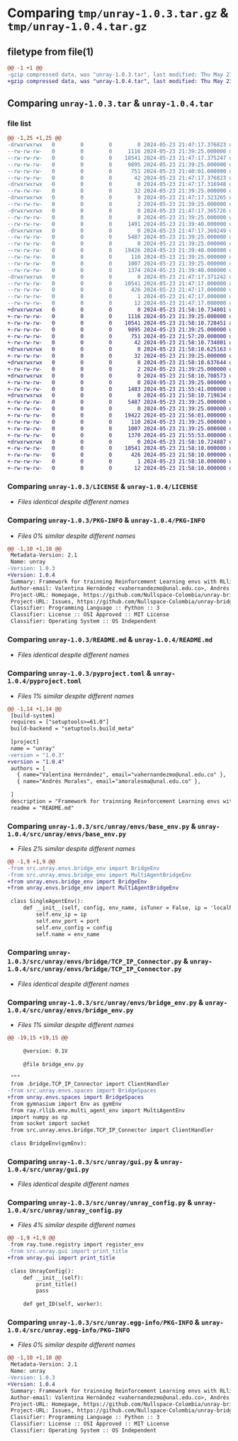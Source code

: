 # Comparing `tmp/unray-1.0.3.tar.gz` & `tmp/unray-1.0.4.tar.gz`

## filetype from file(1)

```diff
@@ -1 +1 @@
-gzip compressed data, was "unray-1.0.3.tar", last modified: Thu May 23 21:47:17 2024, max compression
+gzip compressed data, was "unray-1.0.4.tar", last modified: Thu May 23 21:58:10 2024, max compression
```

## Comparing `unray-1.0.3.tar` & `unray-1.0.4.tar`

### file list

```diff
@@ -1,25 +1,25 @@
-drwxrwxrwx   0        0        0        0 2024-05-23 21:47:17.376823 unray-1.0.3/
--rw-rw-rw-   0        0        0     1116 2024-05-23 21:39:25.000000 unray-1.0.3/LICENSE
--rw-rw-rw-   0        0        0    10541 2024-05-23 21:47:17.375247 unray-1.0.3/PKG-INFO
--rw-rw-rw-   0        0        0     9895 2024-05-23 21:39:25.000000 unray-1.0.3/README.md
--rw-rw-rw-   0        0        0      751 2024-05-23 21:40:01.000000 unray-1.0.3/pyproject.toml
--rw-rw-rw-   0        0        0       42 2024-05-23 21:47:17.376823 unray-1.0.3/setup.cfg
-drwxrwxrwx   0        0        0        0 2024-05-23 21:47:17.316948 unray-1.0.3/src/
--rw-rw-rw-   0        0        0       32 2024-05-23 21:39:25.000000 unray-1.0.3/src/setup.py
-drwxrwxrwx   0        0        0        0 2024-05-23 21:47:17.323265 unray-1.0.3/src/unray/
--rw-rw-rw-   0        0        0        2 2024-05-23 21:39:25.000000 unray-1.0.3/src/unray/__init__.py
-drwxrwxrwx   0        0        0        0 2024-05-23 21:47:17.365726 unray-1.0.3/src/unray/envs/
--rw-rw-rw-   0        0        0        0 2024-05-23 21:39:25.000000 unray-1.0.3/src/unray/envs/__init__.py
--rw-rw-rw-   0        0        0     1491 2024-05-23 21:39:40.000000 unray-1.0.3/src/unray/envs/base_env.py
-drwxrwxrwx   0        0        0        0 2024-05-23 21:47:17.369249 unray-1.0.3/src/unray/envs/bridge/
--rw-rw-rw-   0        0        0     5487 2024-05-23 21:39:25.000000 unray-1.0.3/src/unray/envs/bridge/TCP_IP_Connector.py
--rw-rw-rw-   0        0        0        0 2024-05-23 21:39:25.000000 unray-1.0.3/src/unray/envs/bridge/__init__.py
--rw-rw-rw-   0        0        0    19426 2024-05-23 21:39:40.000000 unray-1.0.3/src/unray/envs/bridge_env.py
--rw-rw-rw-   0        0        0      110 2024-05-23 21:39:25.000000 unray-1.0.3/src/unray/envs/spaces.py
--rw-rw-rw-   0        0        0     1007 2024-05-23 21:39:25.000000 unray-1.0.3/src/unray/gui.py
--rw-rw-rw-   0        0        0     1374 2024-05-23 21:39:40.000000 unray-1.0.3/src/unray/unray_config.py
-drwxrwxrwx   0        0        0        0 2024-05-23 21:47:17.371242 unray-1.0.3/src/unray.egg-info/
--rw-rw-rw-   0        0        0    10541 2024-05-23 21:47:17.000000 unray-1.0.3/src/unray.egg-info/PKG-INFO
--rw-rw-rw-   0        0        0      426 2024-05-23 21:47:17.000000 unray-1.0.3/src/unray.egg-info/SOURCES.txt
--rw-rw-rw-   0        0        0        1 2024-05-23 21:47:17.000000 unray-1.0.3/src/unray.egg-info/dependency_links.txt
--rw-rw-rw-   0        0        0       12 2024-05-23 21:47:17.000000 unray-1.0.3/src/unray.egg-info/top_level.txt
+drwxrwxrwx   0        0        0        0 2024-05-23 21:58:10.734801 unray-1.0.4/
+-rw-rw-rw-   0        0        0     1116 2024-05-23 21:39:25.000000 unray-1.0.4/LICENSE
+-rw-rw-rw-   0        0        0    10541 2024-05-23 21:58:10.728451 unray-1.0.4/PKG-INFO
+-rw-rw-rw-   0        0        0     9895 2024-05-23 21:39:25.000000 unray-1.0.4/README.md
+-rw-rw-rw-   0        0        0      751 2024-05-23 21:57:20.000000 unray-1.0.4/pyproject.toml
+-rw-rw-rw-   0        0        0       42 2024-05-23 21:58:10.734801 unray-1.0.4/setup.cfg
+drwxrwxrwx   0        0        0        0 2024-05-23 21:58:10.625163 unray-1.0.4/src/
+-rw-rw-rw-   0        0        0       32 2024-05-23 21:39:25.000000 unray-1.0.4/src/setup.py
+drwxrwxrwx   0        0        0        0 2024-05-23 21:58:10.637644 unray-1.0.4/src/unray/
+-rw-rw-rw-   0        0        0        2 2024-05-23 21:39:25.000000 unray-1.0.4/src/unray/__init__.py
+drwxrwxrwx   0        0        0        0 2024-05-23 21:58:10.708573 unray-1.0.4/src/unray/envs/
+-rw-rw-rw-   0        0        0        0 2024-05-23 21:39:25.000000 unray-1.0.4/src/unray/envs/__init__.py
+-rw-rw-rw-   0        0        0     1483 2024-05-23 21:55:41.000000 unray-1.0.4/src/unray/envs/base_env.py
+drwxrwxrwx   0        0        0        0 2024-05-23 21:58:10.719834 unray-1.0.4/src/unray/envs/bridge/
+-rw-rw-rw-   0        0        0     5487 2024-05-23 21:39:25.000000 unray-1.0.4/src/unray/envs/bridge/TCP_IP_Connector.py
+-rw-rw-rw-   0        0        0        0 2024-05-23 21:39:25.000000 unray-1.0.4/src/unray/envs/bridge/__init__.py
+-rw-rw-rw-   0        0        0    19422 2024-05-23 21:56:01.000000 unray-1.0.4/src/unray/envs/bridge_env.py
+-rw-rw-rw-   0        0        0      110 2024-05-23 21:39:25.000000 unray-1.0.4/src/unray/envs/spaces.py
+-rw-rw-rw-   0        0        0     1007 2024-05-23 21:39:25.000000 unray-1.0.4/src/unray/gui.py
+-rw-rw-rw-   0        0        0     1370 2024-05-23 21:55:53.000000 unray-1.0.4/src/unray/unray_config.py
+drwxrwxrwx   0        0        0        0 2024-05-23 21:58:10.724887 unray-1.0.4/src/unray.egg-info/
+-rw-rw-rw-   0        0        0    10541 2024-05-23 21:58:10.000000 unray-1.0.4/src/unray.egg-info/PKG-INFO
+-rw-rw-rw-   0        0        0      426 2024-05-23 21:58:10.000000 unray-1.0.4/src/unray.egg-info/SOURCES.txt
+-rw-rw-rw-   0        0        0        1 2024-05-23 21:58:10.000000 unray-1.0.4/src/unray.egg-info/dependency_links.txt
+-rw-rw-rw-   0        0        0       12 2024-05-23 21:58:10.000000 unray-1.0.4/src/unray.egg-info/top_level.txt
```

### Comparing `unray-1.0.3/LICENSE` & `unray-1.0.4/LICENSE`

 * *Files identical despite different names*

### Comparing `unray-1.0.3/PKG-INFO` & `unray-1.0.4/PKG-INFO`

 * *Files 0% similar despite different names*

```diff
@@ -1,10 +1,10 @@
 Metadata-Version: 2.1
 Name: unray
-Version: 1.0.3
+Version: 1.0.4
 Summary: Framework for trainning Reinforcement Learning envs with RLlib and Unreal Eninge 5
 Author-email: Valentina Hernández <vahernandezmo@unal.edu.co>, Andrés Morales <amoralesma@unal.edu.co>
 Project-URL: Homepage, https://github.com/Nullspace-Colombia/unray-bridge/
 Project-URL: Issues, https://github.com/Nullspace-Colombia/unray-bridge/issues
 Classifier: Programming Language :: Python :: 3
 Classifier: License :: OSI Approved :: MIT License
 Classifier: Operating System :: OS Independent
```

### Comparing `unray-1.0.3/README.md` & `unray-1.0.4/README.md`

 * *Files identical despite different names*

### Comparing `unray-1.0.3/pyproject.toml` & `unray-1.0.4/pyproject.toml`

 * *Files 1% similar despite different names*

```diff
@@ -1,14 +1,14 @@
 [build-system]
 requires = ["setuptools>=61.0"]
 build-backend = "setuptools.build_meta"
 
 [project]
 name = "unray"
-version = "1.0.3"
+version = "1.0.4"
 authors = [
   { name="Valentina Hernández", email="vahernandezmo@unal.edu.co" },
   { name="Andrés Morales", email="amoralesma@unal.edu.co" },
     
 ]
 description = "Framework for trainning Reinforcement Learning envs with RLlib and Unreal Eninge 5"
 readme = "README.md"
```

### Comparing `unray-1.0.3/src/unray/envs/base_env.py` & `unray-1.0.4/src/unray/envs/base_env.py`

 * *Files 2% similar despite different names*

```diff
@@ -1,9 +1,9 @@
-from src.unray.envs.bridge_env import BridgeEnv
-from src.unray.envs.bridge_env import MultiAgentBridgeEnv
+from unray.envs.bridge_env import BridgeEnv
+from unray.envs.bridge_env import MultiAgentBridgeEnv
 
 class SingleAgentEnv():
     def __init__(self, config, env_name, isTuner = False, ip = 'localhost' , port = 9443, ID=1):
         self.env_ip = ip
         self.env_port = port
         self.env_config = config
         self.name = env_name
```

### Comparing `unray-1.0.3/src/unray/envs/bridge/TCP_IP_Connector.py` & `unray-1.0.4/src/unray/envs/bridge/TCP_IP_Connector.py`

 * *Files identical despite different names*

### Comparing `unray-1.0.3/src/unray/envs/bridge_env.py` & `unray-1.0.4/src/unray/envs/bridge_env.py`

 * *Files 1% similar despite different names*

```diff
@@ -19,15 +19,15 @@
 
     @version: 0.1V
     
     @file bridge_env.py 
 
 """
 from .bridge.TCP_IP_Connector import ClientHandler
-from src.unray.envs.spaces import BridgeSpaces
+from unray.envs.spaces import BridgeSpaces
 from gymnasium import Env as gymEnv
 from ray.rllib.env.multi_agent_env import MultiAgentEnv
 import numpy as np
 from socket import socket
 from src.unray.envs.bridge.TCP_IP_Connector import ClientHandler
 
 class BridgeEnv(gymEnv):
```

### Comparing `unray-1.0.3/src/unray/gui.py` & `unray-1.0.4/src/unray/gui.py`

 * *Files identical despite different names*

### Comparing `unray-1.0.3/src/unray/unray_config.py` & `unray-1.0.4/src/unray/unray_config.py`

 * *Files 4% similar despite different names*

```diff
@@ -1,9 +1,9 @@
 from ray.tune.registry import register_env
-from src.unray.gui import print_title
+from unray.gui import print_title
 
 class UnrayConfig():
     def __init__(self):
         print_title()
         pass
         
     def get_ID(self, worker):
```

### Comparing `unray-1.0.3/src/unray.egg-info/PKG-INFO` & `unray-1.0.4/src/unray.egg-info/PKG-INFO`

 * *Files 0% similar despite different names*

```diff
@@ -1,10 +1,10 @@
 Metadata-Version: 2.1
 Name: unray
-Version: 1.0.3
+Version: 1.0.4
 Summary: Framework for trainning Reinforcement Learning envs with RLlib and Unreal Eninge 5
 Author-email: Valentina Hernández <vahernandezmo@unal.edu.co>, Andrés Morales <amoralesma@unal.edu.co>
 Project-URL: Homepage, https://github.com/Nullspace-Colombia/unray-bridge/
 Project-URL: Issues, https://github.com/Nullspace-Colombia/unray-bridge/issues
 Classifier: Programming Language :: Python :: 3
 Classifier: License :: OSI Approved :: MIT License
 Classifier: Operating System :: OS Independent
```

